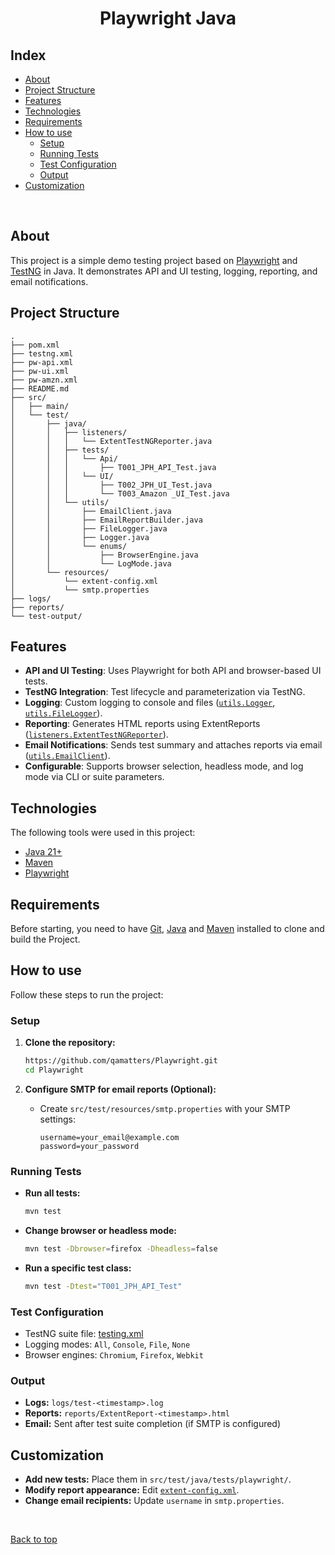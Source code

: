 <h1 align="center">Playwright Java</h1>


## Index

- [About](#about)
- [Project Structure](#project-structure)
- [Features](#features)
- [Technologies](#technologies)
- [Requirements](#requirements)
- [How to use](#how-to-use)
  - [Setup](#setup)
  - [Running Tests](#running-tests)
  - [Test Configuration](#test-configuration)
  - [Output](#output)
- [Customization](#customization)

<br>

## About

This project is a simple demo testing project based on [Playwright](https://playwright.dev/) and [TestNG](https://testng.org/) in Java. It demonstrates API and UI testing, logging, reporting, and email notifications.

## Project Structure

```
.
├── pom.xml
├── testng.xml
├── pw-api.xml
├── pw-ui.xml
├── pw-amzn.xml
├── README.md
├── src/
│   ├── main/
│   └── test/
│       ├── java/
│       │   ├── listeners/
│       │   │   └── ExtentTestNGReporter.java
│       │   ├── tests/
│       │   │   └── Api/
│       │   │       ├── T001_JPH_API_Test.java
│       │   │   └── UI/
│       │   │       ├── T002_JPH_UI_Test.java
│       │   │       └── T003_Amazon _UI_Test.java
│       │   └── utils/
│       │       ├── EmailClient.java
│       │       ├── EmailReportBuilder.java
│       │       ├── FileLogger.java
│       │       ├── Logger.java
│       │       └── enums/
│       │           ├── BrowserEngine.java
│       │           └── LogMode.java
│       └── resources/
│           └── extent-config.xml
│           └── smtp.properties 
├── logs/
├── reports/
└── test-output/
```

## Features

- **API and UI Testing**: Uses Playwright for both API and browser-based UI tests.
- **TestNG Integration**: Test lifecycle and parameterization via TestNG.
- **Logging**: Custom logging to console and files ([`utils.Logger`](src/test/java/utils/Logger.java), [`utils.FileLogger`](src/test/java/utils/FileLogger.java)).
- **Reporting**: Generates HTML reports using ExtentReports ([`listeners.ExtentTestNGReporter`](src/test/java/listeners/ExtentTestNGReporter.java)).
- **Email Notifications**: Sends test summary and attaches reports via email ([`utils.EmailClient`](src/test/java/utils/EmailClient.java)).
- **Configurable**: Supports browser selection, headless mode, and log mode via CLI or suite parameters.


## Technologies

The following tools were used in this project:

- [Java 21+](https://www.java.com/en/)
- [Maven](https://maven.apache.org/)
- [Playwright](https://playwright.dev/)

## Requirements

Before starting, you need to have [Git](https://git-scm.com), [Java](https://www.java.com/en/) and [Maven](https://maven.apache.org/) installed to clone and build the Project.


## How to use

Follow these steps to run the project:

### Setup

1. **Clone the repository:**
    ```sh
    https://github.com/qamatters/Playwright.git
    cd Playwright
    ```

2. **Configure SMTP for email reports (Optional):**
    - Create `src/test/resources/smtp.properties` with your SMTP settings:
      ```
      username=your_email@example.com
      password=your_password
      ```

### Running Tests

- **Run all tests:**
    ```sh
    mvn test
    ```

- **Change browser or headless mode:**
    ```sh
    mvn test -Dbrowser=firefox -Dheadless=false
    ```

- **Run a specific test class:**
    ```sh
    mvn test -Dtest="T001_JPH_API_Test"

### Test Configuration

- TestNG suite file: [testing.xml](testing.xml)
- Logging modes: `All`, `Console`, `File`, `None`
- Browser engines: `Chromium`, `Firefox`, `Webkit`

### Output

- **Logs:** `logs/test-<timestamp>.log`
- **Reports:** `reports/ExtentReport-<timestamp>.html`
- **Email:** Sent after test suite completion (if SMTP is configured)

## Customization

- **Add new tests:** Place them in `src/test/java/tests/playwright/`.
- **Modify report appearance:** Edit [`extent-config.xml`](src/test/resources/extent-config.xml).
- **Change email recipients:** Update `username` in `smtp.properties`.

&#xa0;

<a href="#top">Back to top</a>
